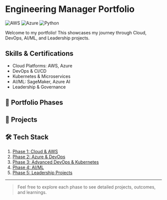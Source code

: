 # Engineering Manager Portfolio
![AWS](https://img.shields.io/badge/AWS-Certified-blue)
![Azure](https://img.shields.io/badge/Azure-Certified-lightblue)
![Python](https://img.shields.io/badge/Python-3.11-green)


Welcome to my portfolio! This showcases my journey through Cloud, DevOps, AI/ML, and Leadership projects.

## Skills & Certifications
- Cloud Platforms: AWS, Azure
- DevOps & CI/CD
- Kubernetes & Microservices
- AI/ML: SageMaker, Azure AI
- Leadership & Governance

## 🚀 Portfolio Phases
## 📂 Projects
## 🛠 Tech Stack


1. [Phase 1: Cloud & AWS](Phase-1_Cloud_AWS/README.md)
2. [Phase 2: Azure & DevOps](Phase-2_Azure_DevOps/README.md)
3. [Phase 3: Advanced DevOps & Kubernetes](Phase-3_Advanced_DevOps_Kubernetes/README.md)
4. [Phase 4: AI/ML](Phase-4_AI_ML/README.md)
5. [Phase 5: Leadership Projects](Phase-5_Leadership_Projects/README.md)

---
> Feel free to explore each phase to see detailed projects, outcomes, and learnings.
